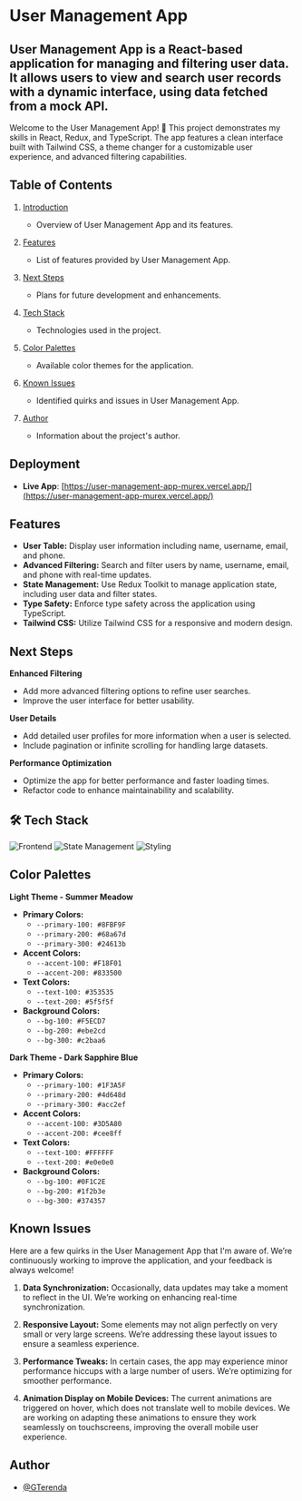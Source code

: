 # User Management App

## User Management App is a React-based application for managing and filtering user data. It allows users to view and search user records with a dynamic interface, using data fetched from a mock API.

Welcome to the User Management App! 👋 This project demonstrates my skills in React, Redux, and TypeScript. The app features a clean interface built with Tailwind CSS, a theme changer for a customizable user experience, and advanced filtering capabilities.

## Table of Contents
1. [Introduction](#user-management-app)
   - Overview of User Management App and its features.

2. [Features](#features)
   - List of features provided by User Management App.

3. [Next Steps](#next-steps)
   - Plans for future development and enhancements.

4. [Tech Stack](#-tech-stack)
   - Technologies used in the project.

5. [Color Palettes](#color-palettes)
   - Available color themes for the application.

6. [Known Issues](#known-issues)
   - Identified quirks and issues in User Management App.

7. [Author](#author)
   - Information about the project's author.

## Deployment

- **Live App**: [https://user-management-app-murex.vercel.app/](https://user-management-app-murex.vercel.app/)

## Features
- **User Table:** Display user information including name, username, email, and phone.
- **Advanced Filtering:** Search and filter users by name, username, email, and phone with real-time updates.
- **State Management:** Use Redux Toolkit to manage application state, including user data and filter states.
- **Type Safety:** Enforce type safety across the application using TypeScript.
- **Tailwind CSS:** Utilize Tailwind CSS for a responsive and modern design.

## Next Steps

**Enhanced Filtering**
- Add more advanced filtering options to refine user searches.
- Improve the user interface for better usability.

**User Details**
- Add detailed user profiles for more information when a user is selected.
- Include pagination or infinite scrolling for handling large datasets.

**Performance Optimization**
- Optimize the app for better performance and faster loading times.
- Refactor code to enhance maintainability and scalability.

## 🛠 Tech Stack
  ![Frontend](https://img.shields.io/badge/Frontend-React%20%7C%20TypeScript-blueviolet?style=flat-square&logo=react&logoColor=white)
  ![State Management](https://img.shields.io/badge/State%20Management-Redux%20Toolkit-%23764ABC?style=flat-square&logo=redux&logoColor=white)
  ![Styling](https://img.shields.io/badge/Styling-Tailwind%20CSS-%2338B2AC?style=flat-square&logo=tailwindcss&logoColor=white)


## Color Palettes

**Light Theme - Summer Meadow**
- **Primary Colors:**
  - `--primary-100: #8FBF9F`
  - `--primary-200: #68a67d`
  - `--primary-300: #24613b`
- **Accent Colors:**
  - `--accent-100: #F18F01`
  - `--accent-200: #833500`
- **Text Colors:**
  - `--text-100: #353535`
  - `--text-200: #5f5f5f`
- **Background Colors:**
  - `--bg-100: #F5ECD7`
  - `--bg-200: #ebe2cd`
  - `--bg-300: #c2baa6`

**Dark Theme - Dark Sapphire Blue**
- **Primary Colors:**
  - `--primary-100: #1F3A5F`
  - `--primary-200: #4d648d`
  - `--primary-300: #acc2ef`
- **Accent Colors:**
  - `--accent-100: #3D5A80`
  - `--accent-200: #cee8ff`
- **Text Colors:**
  - `--text-100: #FFFFFF`
  - `--text-200: #e0e0e0`
- **Background Colors:**
  - `--bg-100: #0F1C2E`
  - `--bg-200: #1f2b3e`
  - `--bg-300: #374357`

## Known Issues
Here are a few quirks in the User Management App that I'm aware of. We’re continuously working to improve the application, and your feedback is always welcome!

1. **Data Synchronization:**
   Occasionally, data updates may take a moment to reflect in the UI. We’re working on enhancing real-time synchronization.

2. **Responsive Layout:**
   Some elements may not align perfectly on very small or very large screens. We’re addressing these layout issues to ensure a seamless experience.

3. **Performance Tweaks:**
   In certain cases, the app may experience minor performance hiccups with a large number of users. We’re optimizing for smoother performance.

4. **Animation Display on Mobile Devices:**
   The current animations are triggered on hover, which does not translate well to mobile devices. We are working on adapting these animations to ensure they work seamlessly on touchscreens, improving the overall mobile user experience.

## Author

- [@GTerenda](https://github.com/GregorySVD)
